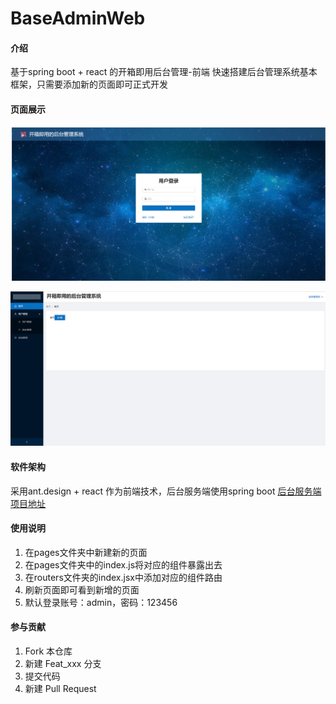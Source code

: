 # BaseAdminWeb

#### 介绍
基于spring boot + react 的开箱即用后台管理-前端
快速搭建后台管理系统基本框架，只需要添加新的页面即可正式开发

#### 页面展示
![输入图片说明](public/images/image.png)

![输入图片说明](public/images/image2.png)

#### 软件架构
采用ant.design + react 作为前端技术，后台服务端使用spring boot
[后台服务端项目地址](https://gitee.com/WinterSunQVQ/base-admin)


#### 使用说明

1.  在pages文件夹中新建新的页面
2.  在pages文件夹中的index.js将对应的组件暴露出去
3.  在routers文件夹的index.jsx中添加对应的组件路由
4.  刷新页面即可看到新增的页面
5. 默认登录账号：admin，密码：123456

#### 参与贡献

1.  Fork 本仓库
2.  新建 Feat_xxx 分支
3.  提交代码
4.  新建 Pull Request


